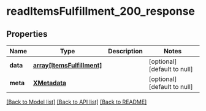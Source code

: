 # readItemsFulfillment_200_response

## Properties
Name | Type | Description | Notes
------------ | ------------- | ------------- | -------------
**data** | [**array[ItemsFulfillment]**](ItemsFulfillment.md) |  | [optional] [default to null]
**meta** | [**XMetadata**](XMetadata.md) |  | [optional] [default to null]

[[Back to Model list]](../README.md#documentation-for-models) [[Back to API list]](../README.md#documentation-for-api-endpoints) [[Back to README]](../README.md)


